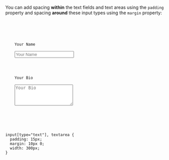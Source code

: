 You can add spacing **within**
the text fields and text areas
using the `padding` property
and
spacing **around** these input types
using the `margin` property:

<Editor lang="css">
<code>
<panel lang="html">
<form>
  <div>
    <label>Your Name</label><br>
    <input type="text" placeholder="Your Name" />
  </div>
  <div>
    <label>Your Bio</label><br>
    <textarea rows="4" placeholder="Your Bio"></textarea>
  </div>
</form>
</panel>
<panel lang="css">
input[type="text"], textarea {
  padding: 15px;
  margin: 10px 0;
  width: 300px;
}
</panel>
</code>
</Editor>